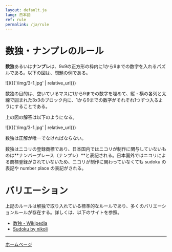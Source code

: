 ```yaml
---
layout: default.ja
lang: 日本語
ref: rule
permalink: /ja/rule
---
```


# 数独・ナンプレのルール

**数独**あるいは**ナンプレ**は、9x9の正方形の枠内に1から9までの数字を入れるパズルである。以下の図は、問題の例である。

![]({{'/img/3-1.jpg' | relative_url}})

数独の目的は、空いているマスに1から9までの数字を埋めて、縦・横の各列と太線で囲まれた3x3のブロック内に、1から9までの数字がそれぞれ1つずつ入るようにすることである。

上の図の解答は以下のようになる。

![]({{'/img/3-1.jpg' | relative_url}})

数独は正解が唯一でなければならない。

数独はニコリの登録商標であり、日本国内ではニコリが制作に関与していないものは**ナンバープレース（ナンプレ）**と表記される。日本国外ではニコリによる商標登録がされていないため、ニコリが制作に関わっていなくても sudoku の表記や number place の表記がされる。

# バリエーション

上記のルールは解独で取り入れている標準的なルールであり、多くのバリエーションルールが存在する。詳しくは、以下のサイトを参照。

- [数独 - Wikipedia](https://ja.wikipedia.org/wiki/%E6%95%B0%E7%8B%AC)
- [Sudoku by nikoli](http://nikoli.co.jp/en/puzzles/sudoku.html)

- - -

[ホームページ](./)
